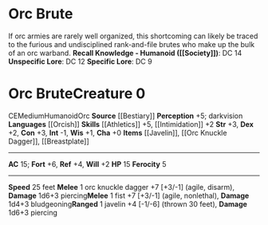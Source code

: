 ﻿---
ac: '15'
alignment: CE
all_resistance: null
burrow_speed: null
charisma: '+0'
climb_speed: null
constitution: '+3'
creature_ability:
- Ferocity
creature_family: '[[DATABASE/monsterfamily/Orc|Orc]]'
description: 'If orc armies are rarely well organized, this shortcoming can likely
  be traced to the furious and undisciplined rank-and-file brutes who make up the
  bulk of an orc warband.<br/><br/><b><u>Recall Knowledge - Humanoid</u> ( [[DATABASE/skill/Society|Society]]
  )</b>: DC 14<br/><b><u>Unspecific Lore</u></b>: DC 12<br/><b><u>Specific Lore</u></b>:
  DC 9'
dexterity: '+2'
element: null
fly_speed: null
fortitude: '+6'
hardness: null
hp: '15'
id: '324'
immunity: null
intelligence: '-1'
land_speed: '25'
language:
- '[[DATABASE/language/Orcish|Orcish]]'
level: '0'
max_speed: '25'
name: Orc Brute
perception: '+5'
rarity: Common
reflex: '+4'
resistance: null
rus_type_level: null
school: null
sense:
- darkvision
size: Medium
skill:
- '[[DATABASE/skill/Athletics|Athletics]] +5'
- '[[DATABASE/skill/Intimidation|Intimidation]] +2'
source: '[[DATABASE/source/Bestiary|Bestiary]]'
speed:
- 25 feet
spell: null
strength: '+3'
strength_req: '3'
strongest_save:
- Fortitude
swim_speed: null
trait:
- '[[DATABASE/trait/Humanoid|Humanoid]]'
- '[[DATABASE/trait/Orc|Orc]]'
type: Creature
vision: Darkvision
weakest_save:
- Will
weakness: null
will: '+2'
wisdom: '+1'

---
# Orc Brute

If orc armies are rarely well organized, this shortcoming can likely be traced to the furious and undisciplined rank-and-file brutes who make up the bulk of an orc warband.
**Recall Knowledge - Humanoid ([[Society]])**: DC 14
**Unspecific Lore**: DC 12
**Specific Lore**: DC 9

# Orc Brute<span class="item-type">Creature 0</span>

<span class="trait-alignment item-trait">CE</span><span class="trait-size item-trait">Medium</span><span class="item-trait">Humanoid</span><span class="item-trait">Orc</span>
**Source** [[Bestiary]]
**Perception** +5; darkvision
**Languages** [[Orcish]]
**Skills** [[Athletics]] +5, [[Intimidation]] +2
**Str** +3, **Dex** +2, **Con** +3, **Int** -1, **Wis** +1, **Cha** +0
**Items** [[Javelin]], [[Orc Knuckle Dagger]], [[Breastplate]]

---
**AC** 15; **Fort** +6, **Ref** +4, **Will** +2
**HP** 15
<span class="in-box-ability">**Ferocity** <span class="action-icon">5</span> </span>

---
**Speed** 25 feet
<span class="in-box-ability">**Melee** <span class="action-icon">1</span> orc knuckle dagger +7 [+3/-1] (agile, disarm), **Damage** 1d6+3 piercing</span><span class="in-box-ability">**Melee** <span class="action-icon">1</span> fist +7 [+3/-1] (agile, nonlethal), **Damage** 1d4+3 bludgeoning</span><span class="in-box-ability">**Ranged** <span class="action-icon">1</span> javelin +4 [-1/-6] (thrown 30 feet), **Damage** 1d6+3 piercing</span>
